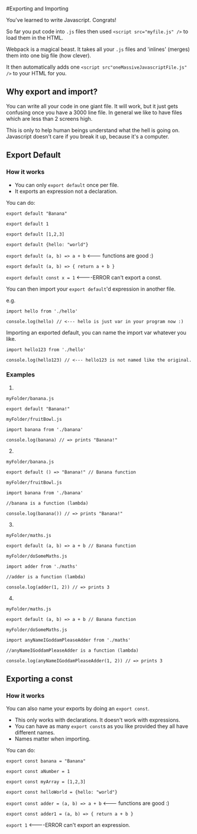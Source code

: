 #Exporting and Importing

You've learned to write Javascript. Congrats!

So far you put code into `.js` files then used `<script src="myfile.js" />` to load them in the HTML.

Webpack is a magical beast. It takes all your `.js` files and 'inlines' (merges) them into one big file (how clever).

It then automatically adds one `<script src"oneMassiveJavascriptFile.js" />` to your HTML for you. 

## Why export and import?

You can write all your code in one giant file. It will work, but it just gets confusing once you have a 3000 line file. In general we like to have files which are less than 2 screens high.

This is only to help human beings understand what the hell is going on. Javascript doesn't care if you break it up, because it's a computer.

## Export Default

### How it works

* You can only `export default` once per file. 
* It exports an expression not a declaration.

You can do:

`export default "Banana"`

`export default 1`

`export default [1,2,3]`

`export default {hello: "world"}`

`export default (a, b) => a + b` <--- functions are good :)

`export default (a, b) => { return a + b }`

`export default const x = 1` <----ERROR can't export a const.

You can then import your `export default`'d expression in another file.

e.g. 

```
import hello from './hello'

console.log(hello) // <--- hello is just var in your program now :)
```

Importing an exported default, you can name the import var whatever you like.

```
import hello123 from './hello'

console.log(hello123) // <--- hello123 is not named like the original.
```

### Examples

1.

`myFolder/banana.js`
```
export default "Banana!"
```


`myFolder/fruitBowl.js`
```
import banana from './banana'

console.log(banana) // => prints "Banana!"
```

2.

`myFolder/banana.js`
```
export default () => "Banana!" // Banana function
```


`myFolder/fruitBowl.js`
```
import banana from './banana'

//banana is a function (lambda)

console.log(banana()) // => prints "Banana!"
```

3.

`myFolder/maths.js`
```
export default (a, b) => a + b // Banana function
```


`myFolder/doSomeMaths.js`
```
import adder from './maths'

//adder is a function (lambda)

console.log(adder(1, 2)) // => prints 3
```
4.

`myFolder/maths.js`
```
export default (a, b) => a + b // Banana function
```


`myFolder/doSomeMaths.js`
```
import anyNameIGoddamPleaseAdder from './maths'

//anyNameIGoddamPleaseAdder is a function (lambda)

console.log(anyNameIGoddamPleaseAdder(1, 2)) // => prints 3
```


## Exporting a const

### How it works
You can also name your exports by doing an `export const`.


* This only works with declarations. It doesn't work with expressions.
* You can have as many `export const`s as you like provided they all have different names.
* Names matter when importing.

You can do:


`export const banana = "Banana"`

`export const aNumber = 1`

`export const myArray = [1,2,3]`

`export const helloWorld = {hello: "world"}`

`export const adder = (a, b) => a + b` <--- functions are good :)

`export const adder1 = (a, b) => { return a + b }`

`export 1` <----ERROR can't export an expression.
